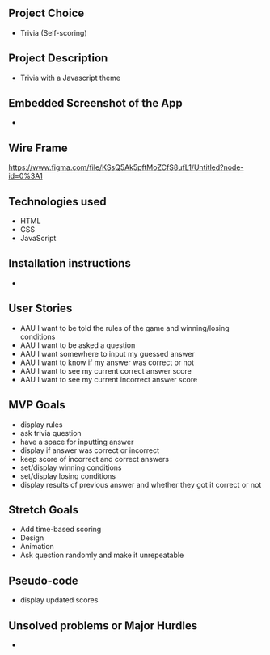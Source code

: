## Project Choice

- Trivia (Self-scoring)

## Project Description

- Trivia with a Javascript theme

## Embedded Screenshot of the App

- 

## Wire Frame

https://www.figma.com/file/KSsQ5Ak5pftMoZCfS8ufL1/Untitled?node-id=0%3A1

## Technologies used

- HTML
- CSS
- JavaScript

## Installation instructions

- 

## User Stories

- AAU I want to be told the rules of the game and winning/losing conditions
- AAU I want to be asked a question
- AAU I want somewhere to input my guessed answer
- AAU I want to know if my answer was correct or not
- AAU I want to see my current correct answer score
- AAU I want to see my current incorrect answer score

## MVP Goals

- display rules
- ask trivia question
- have a space for inputting answer
- display if answer was correct or incorrect
- keep score of incorrect and correct answers
- set/display winning conditions
- set/display losing conditions
- display results of previous answer and whether they got it correct or not

## Stretch Goals

- Add time-based scoring
- Design
- Animation
- Ask question randomly and make it unrepeatable


## Pseudo-code

<!-- - create div for rules, score, last answer, & correctness, input/input button, question, & reset button with classes -->
<!-- - define questions/answers, correct/incorrect count, current idx, score, win/lose count -->
<!-- - cache divs by id -->
<!-- - display question and link corresponding answer -->
<!-- - add event listener to button to check input's value to see if (input.value === answer), adjusts correct/incorrect answers, brings up next question (QUESTIONS[idx++]), next answer (ANSWERS[idx++]) -->
<!-- - delete input's value after clicking submit -->
<!-- - input.value methods on event listener (.toLowerCase, .trim) -->
- display updated scores
<!-- - display previous questions info -->
<!-- - set win/lose conditions if (score >= winCondition#) then display win, else if (score >= loseCondition#) then display loss  -->
<!-- - resetGame by calling init() -->

## Unsolved problems or Major Hurdles

- 